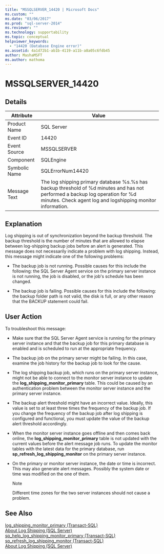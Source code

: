 ```yaml
---
title: "MSSQLSERVER_14420 | Microsoft Docs"
ms.custom: ""
ms.date: "03/06/2017"
ms.prod: "sql-server-2014"
ms.reviewer: ""
ms.technology: supportability
ms.topic: conceptual
helpviewer_keywords: 
  - "14420 (Database Engine error)"
ms.assetid: 4a1d72b1-ab1b-4119-a11b-a8a05c6fdb45
author: MashaMSFT
ms.author: mathoma
---
```

# MSSQLSERVER_14420
    
## Details  
  
|Attribute|Value|  
|-|-|  
|Product Name|SQL Server|  
|Event ID|14420|  
|Event Source|MSSQLSERVER|  
|Component|SQLEngine|  
|Symbolic Name|SQLErrorNum14420|  
|Message Text|The log shipping primary database %s.%s has backup threshold of %d minutes and has not performed a backup log operation for %d minutes. Check agent log and logshipping monitor information.|  
  
## Explanation  
 Log shipping is out of synchronization beyond the backup threshold. The backup threshold is the number of minutes that are allowed to elapse between log-shipping backup jobs before an alert is generated. This message does not necessarily indicate a problem with log shipping. Instead, this message might indicate one of the following problems:  
  
-   The backup job is not running. Possible causes for this include the following: the SQL Server Agent service on the primary server instance is not running, the job is disabled, or the job's schedule has been changed.  
  
-   The backup job is failing. Possible causes for this include the following: the backup folder path is not valid, the disk is full, or any other reason that the BACKUP statement could fail.  
  
## User Action  
 To troubleshoot this message:  
  
-   Make sure that the SQL Server Agent service is running for the primary server instance and that the backup job for this primary database is enabled and is scheduled to run at the appropriate frequency.  
  
-   The backup job on the primary server might be failing. In this case, examine the job history for the backup job to look for the cause.  
  
-   The log shipping backup job, which runs on the primary server instance, might not be able to connect to the monitor server instance to update the **log_shipping_monitor_primary** table. This could be caused by an authentication problem between the monitor server instance and the primary server instance.  
  
-   The backup alert threshold might have an incorrect value. Ideally, this value is set to at least three times the frequency of the backup job. If you change the frequency of the backup job after log shipping is configured and functional, you must update the value of the backup alert threshold accordingly.  
  
-   When the monitor server instance goes offline and then comes back online, the **log_shipping_monitor_primary** table is not updated with the current values before the alert message job runs. To update the monitor tables with the latest data for the primary database, run **sp_refresh_log_shipping_monitor** on the primary server instance.  
  
-   On the primary or monitor server instance, the date or time is incorrect. This may also generate alert messages. Possibly the system date or time was modified on the one of them.  
  
    > [!NOTE]  
    >  Different time zones for the two server instances should not cause a problem.  
  
## See Also  
 [log_shipping_monitor_primary &#40;Transact-SQL&#41;](/sql/relational-databases/system-tables/log-shipping-monitor-primary-transact-sql)   
 [About Log Shipping &#40;SQL Server&#41;](../../database-engine/log-shipping/about-log-shipping-sql-server.md)   
 [sp_help_log_shipping_monitor_primary &#40;Transact-SQL&#41;](/sql/relational-databases/system-stored-procedures/sp-help-log-shipping-monitor-primary-transact-sql)   
 [sp_refresh_log_shipping_monitor &#40;Transact-SQL&#41;](/sql/relational-databases/system-stored-procedures/sp-refresh-log-shipping-monitor-transact-sql)   
 [About Log Shipping &#40;SQL Server&#41;](../../database-engine/log-shipping/about-log-shipping-sql-server.md)  
  
  

